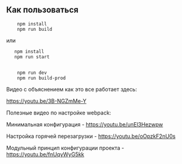 ## Как пользоваться

```
    npm install
    npm run build
```
или

```
   npm install
   npm run start
```


```
    
    npm run dev
    npm run build-prod

```

Видео с объяснением как это все работает здесь:

https://youtu.be/3B-NGZmMe-Y


Полезные видео по настройке webpack:

Минимальная конфигурация - https://youtu.be/unEl3Hezwpw

Настройка горячей перезагрузки - https://youtu.be/oOpzkF2nU0s

Модульный принцип конфигурации проекта - https://youtu.be/fnUqyWyG5kk




